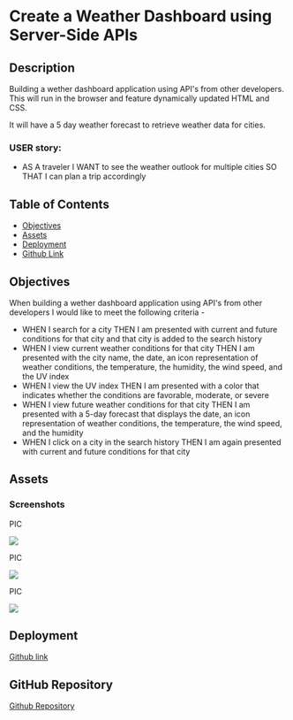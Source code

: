 # Create a Weather Dashboard using Server-Side APIs

## Description

Building a wether dashboard application using API's from other developers. This will run in the browser and feature dynamically updated HTML and CSS.

It will have a 5 day weather forecast to retrieve weather data for cities.


### USER story: 

* AS A traveler I WANT to see the weather outlook for multiple cities SO THAT I can plan a trip accordingly

## Table of Contents

- [Objectives](#objectives)
- [Assets](#assets)
- [Deployment](#deployment)
- [Github Link](#github-link)


## Objectives

When building a wether dashboard application using API's from other developers I would like to meet the following criteria - 

* WHEN I search for a city THEN I am presented with current and future conditions for that city and that city is added to the search history
* WHEN I view current weather conditions for that city THEN I am presented with the city name, the date, an icon representation of weather conditions, the temperature, the humidity, the wind speed, and the UV index
* WHEN I view the UV index THEN I am presented with a color that indicates whether the conditions are favorable, moderate, or severe
* WHEN I view future weather conditions for that city THEN I am presented with a 5-day forecast that displays the date, an icon representation of weather conditions, the temperature, the wind speed, and the humidity
* WHEN I click on a city in the search history THEN I am again presented with current and future conditions for that city



## Assets

### Screenshots

PIC
<!-- Make sure to resize the pictures so they fit appropriately  -->
![](./assets/####)

PIC

![](./assets/####)

PIC

![](./assets/####)

## Deployment

[Github link]()

## GitHub Repository

[Github Repository](https://github.com/Gdebortoli)




